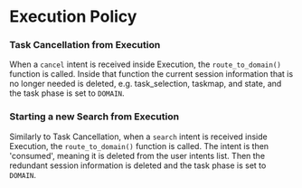 # Execution Policy

### Task Cancellation from Execution
When a `cancel` intent is received inside Execution, the `route_to_domain()` function is called. Inside that function the current session information that is no longer needed is deleted, e.g. task_selection, taskmap, and state, and the task phase is set to `DOMAIN`.

### Starting a new Search from Execution
Similarly to Task Cancellation, when a `search` intent is received inside Execution, the `route_to_domain()` function is called. The intent is then 'consumed', meaning it is deleted from the user intents list. Then the redundant session information is deleted and the task phase is set to `DOMAIN`.
